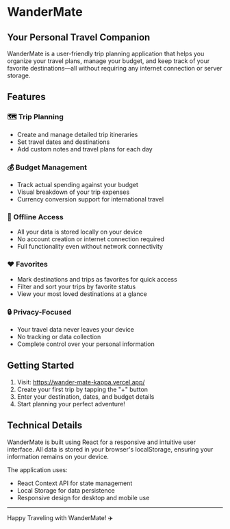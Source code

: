 # WanderMate

## Your Personal Travel Companion

WanderMate is a user-friendly trip planning application that helps you organize your travel plans, manage your budget, and keep track of your favorite destinations—all without requiring any internet connection or server storage.

## Features

### 🗺️ Trip Planning
- Create and manage detailed trip itineraries
- Set travel dates and destinations
- Add custom notes and travel plans for each day

### 💰 Budget Management
- Track actual spending against your budget
- Visual breakdown of your trip expenses
- Currency conversion support for international travel

### 📱 Offline Access
- All your data is stored locally on your device
- No account creation or internet connection required
- Full functionality even without network connectivity

### ❤️ Favorites
- Mark destinations and trips as favorites for quick access
- Filter and sort your trips by favorite status
- View your most loved destinations at a glance

### 🔒 Privacy-Focused
- Your travel data never leaves your device
- No tracking or data collection
- Complete control over your personal information

## Getting Started

1. Visit: https://wander-mate-kappa.vercel.app/
2. Create your first trip by tapping the "+" button
3. Enter your destination, dates, and budget details
4. Start planning your perfect adventure!

## Technical Details

WanderMate is built using React for a responsive and intuitive user interface. All data is stored in your browser's localStorage, ensuring your information remains on your device.

The application uses:
- React Context API for state management
- Local Storage for data persistence
- Responsive design for desktop and mobile use


---

Happy Traveling with WanderMate! ✈️
